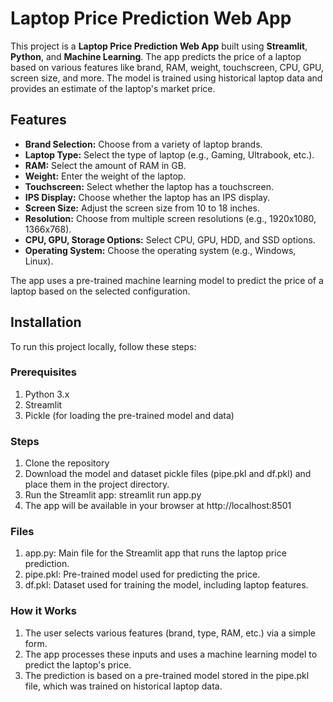 # Laptop Price Prediction Web App

This project is a **Laptop Price Prediction Web App** built using **Streamlit**, **Python**, and **Machine Learning**. The app predicts the price of a laptop based on various features like brand, RAM, weight, touchscreen, CPU, GPU, screen size, and more. The model is trained using historical laptop data and provides an estimate of the laptop's market price.

## Features

- **Brand Selection:** Choose from a variety of laptop brands.
- **Laptop Type:** Select the type of laptop (e.g., Gaming, Ultrabook, etc.).
- **RAM:** Select the amount of RAM in GB.
- **Weight:** Enter the weight of the laptop.
- **Touchscreen:** Select whether the laptop has a touchscreen.
- **IPS Display:** Choose whether the laptop has an IPS display.
- **Screen Size:** Adjust the screen size from 10 to 18 inches.
- **Resolution:** Choose from multiple screen resolutions (e.g., 1920x1080, 1366x768).
- **CPU, GPU, Storage Options:** Select CPU, GPU, HDD, and SSD options.
- **Operating System:** Choose the operating system (e.g., Windows, Linux).

The app uses a pre-trained machine learning model to predict the price of a laptop based on the selected configuration.

## Installation

To run this project locally, follow these steps:

### Prerequisites

1. Python 3.x
2. Streamlit
3. Pickle (for loading the pre-trained model and data)

### Steps

1. Clone the repository
2. Download the model and dataset pickle files (pipe.pkl and df.pkl) and place them in the project directory.
3. Run the Streamlit app:
    streamlit run app.py
4. The app will be available in your browser at http://localhost:8501


### Files
1. app.py: Main file for the Streamlit app that runs the laptop price prediction.
2. pipe.pkl: Pre-trained model used for predicting the price.
3. df.pkl: Dataset used for training the model, including laptop features.


### How it Works
1. The user selects various features (brand, type, RAM, etc.) via a simple form.
2. The app processes these inputs and uses a machine learning model to predict the laptop's price.
3. The prediction is based on a pre-trained model stored in the pipe.pkl file, which was trained on historical laptop data.

